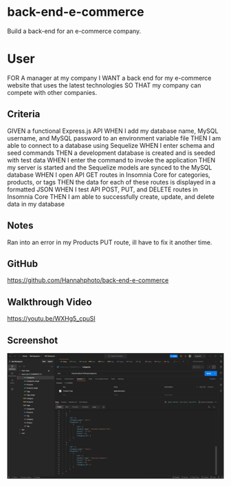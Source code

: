 # back-end-e-commerce
Build a back-end for an e-commerce company.

# User
FOR A manager at my company
I WANT a back end for my e-commerce website that uses the latest technologies
SO THAT my company can compete with other companies.

## Criteria 

GIVEN a functional Express.js API
WHEN I add my database name, MySQL username, and MySQL password to an environment variable file
THEN I am able to connect to a database using Sequelize
WHEN I enter schema and seed commands
THEN a development database is created and is seeded with test data
WHEN I enter the command to invoke the application
THEN my server is started and the Sequelize models are synced to the MySQL database
WHEN I open API GET routes in Insomnia Core for categories, products, or tags
THEN the data for each of these routes is displayed in a formatted JSON
WHEN I test API POST, PUT, and DELETE routes in Insomnia Core
THEN I am able to successfully create, update, and delete data in my database

## Notes

Ran into an error in my Products PUT route, ill have to fix it another time. 

## GitHub

https://github.com/Hannahphoto/back-end-e-commerce

## Walkthrough Video

https://youtu.be/WXHg5_cpuSI

## Screenshot

<div align="center">
    <img src="./image/Screenshot_Postman.png" href = "Screenshot of the Postman GET Route." />
    </div>
